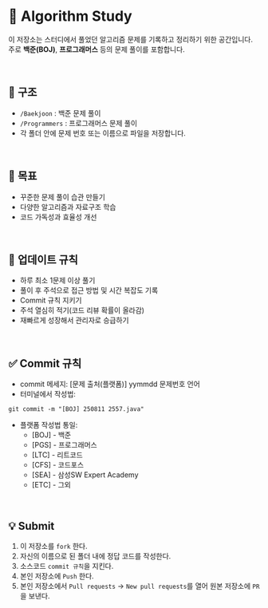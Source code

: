 # 📝 Algorithm Study

이 저장소는 스터디에서 풀었던 알고리즘 문제를 기록하고 정리하기 위한 공간입니다.  
주로 **백준(BOJ)**, **프로그래머스** 등의 문제 풀이를 포함합니다.

<br />

## 📂 구조
- `/Baekjoon` : 백준 문제 풀이
- `/Programmers` : 프로그래머스 문제 풀이
- 각 폴더 안에 문제 번호 또는 이름으로 파일을 저장합니다.

<br />

## 🎯 목표
- 꾸준한 문제 풀이 습관 만들기
- 다양한 알고리즘과 자료구조 학습
- 코드 가독성과 효율성 개선

<br />

## 📅 업데이트 규칙
- 하루 최소 1문제 이상 풀기
- 풀이 후 주석으로 접근 방법 및 시간 복잡도 기록
- Commit 규칙 지키기
- 주석 열심히 적기(코드 리뷰 확률이 올라감)
- 재빠르게 성장해서 관리자로 승급하기

<br />

## ✅ Commit 규칙
- commit 메세지: [문제 출처(플랫폼)] yymmdd 문제번호 언어 
- 터미널에서 작성법: 
```
git commit -m "[BOJ] 250811 2557.java"
```
- 플랫폼 작성법 통일: 
  * [BOJ] - 백준 
  * [PGS] - 프로그래머스
  * [LTC] - 리트코드
  * [CFS] - 코드포스
  * [SEA] - 삼성SW Expert Academy
  * [ETC] - 그외

<br />

## 💡 Submit
1. 이 저장소를 `fork` 한다.
2. 자신의 이름으로 된 폴더 내에 정답 코드를 작성한다.
4. 소스코드 `commit 규칙`을 지킨다.
5. 본인 저장소에 `Push` 한다.
6. 본인 저장소에서 `Pull requests` → `New pull requests`를 열어 원본 저장소에 `PR`을 보낸다.
